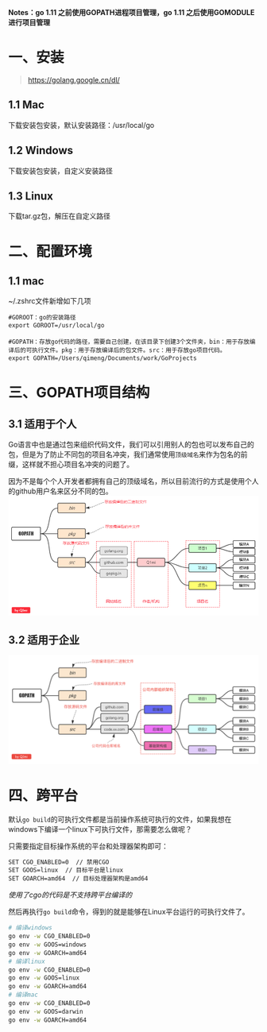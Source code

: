 **Notes：go 1.11 之前使用GOPATH进程项目管理，go 1.11 之后使用GOMODULE进行项目管理**

# 一、安装

> https://golang.google.cn/dl/

## 1.1 Mac

下载安装包安装，默认安装路径：/usr/local/go

## 1.2 Windows

下载安装包安装，自定义安装路径

## 1.3 Linux

下载tar.gz包，解压在自定义路径

# 二、配置环境

## 1.1 mac

~/.zshrc文件新增如下几项

```shell
#GOROOT：go的安装路径
export GOROOT=/usr/local/go

#GOPATH：存放go代码的路径，需要自己创建，在该目录下创建3个文件夹，bin：用于存放编译后的可执行文件。pkg：用于存放编译后的包文件。src：用于存放go项目代码。
export GOPATH=/Users/qimeng/Documents/work/GoProjects
```

# 三、GOPATH项目结构

## 3.1 适用于个人

Go语言中也是通过包来组织代码文件，我们可以引用别人的包也可以发布自己的包，但是为了防止不同包的项目名冲突，我们通常使用`顶级域名`来作为包名的前缀，这样就不担心项目名冲突的问题了。

因为不是每个个人开发者都拥有自己的顶级域名，所以目前流行的方式是使用个人的github用户名来区分不同的包。![1550805044488](assets/images/1550805044488.png)

## 3.2 适用于企业

![1550806101915](assets/images/1550806101915.png)

# 四、跨平台

默认`go build`的可执行文件都是当前操作系统可执行的文件，如果我想在windows下编译一个linux下可执行文件，那需要怎么做呢？

只需要指定目标操作系统的平台和处理器架构即可：

```bash
SET CGO_ENABLED=0  // 禁用CGO
SET GOOS=linux  // 目标平台是linux
SET GOARCH=amd64  // 目标处理器架构是amd64
```

*使用了cgo的代码是不支持跨平台编译的*

然后再执行`go build`命令，得到的就是能够在Linux平台运行的可执行文件了。

```bash
# 编译windows
go env -w CGO_ENABLED=0
go env -w GOOS=windows
go env -w GOARCH=amd64
# 编译linux
go env -w CGO_ENABLED=0
go env -w GOOS=linux
go env -w GOARCH=amd64
# 编译mac
go env -w CGO_ENABLED=0
go env -w GOOS=darwin
go env -w GOARCH=amd64
```
